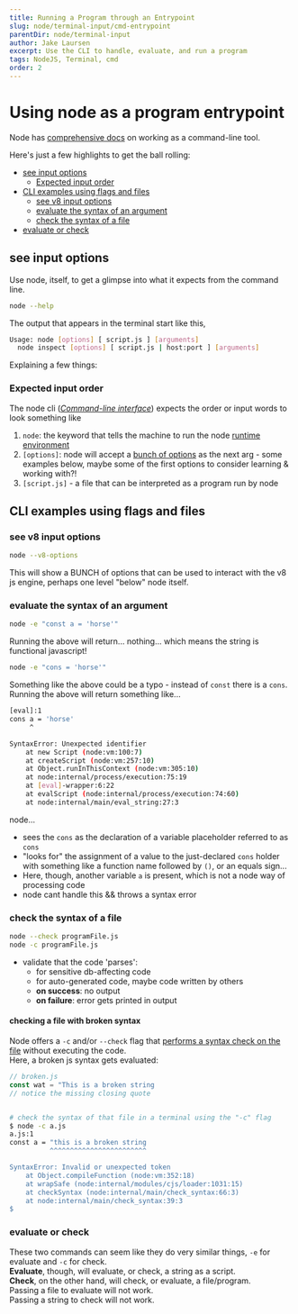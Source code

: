 ```yaml
---
title: Running a Program through an Entrypoint
slug: node/terminal-input/cmd-entrypoint
parentDir: node/terminal-input
author: Jake Laursen
excerpt: Use the CLI to handle, evaluate, and run a program
tags: NodeJS, Terminal, cmd
order: 2
---
```


# Using node as a program entrypoint
Node has [comprehensive docs](https://nodejs.org/dist/latest-v16.x/docs/api/cli.html) on working as a command-line tool.   

Here's just a few highlights to get the ball rolling:  

  - [see input options](#see-input-options)
    - [Expected input order](#expected-input-order)
  - [CLI examples using flags and files](#cli-examples-using-flags-and-files)
    - [see v8 input options](#see-v8-input-options)
    - [evaluate the syntax of an argument](#evaluate-the-syntax-of-an-argument)
    - [check the syntax of a file](#check-the-syntax-of-a-file)
  - [evaluate or check](#evaluate-or-check)

## see input options
Use node, itself, to get a glimpse into what it expects from the command line.
```bash
node --help
```

The output that appears in the terminal start like this,
```bash
Usage: node [options] [ script.js ] [arguments]
  node inspect [options] [ script.js | host:port ] [arguments]
```  
Explaining a few things:
### Expected input order
The node cli (_[Command-line interface](https://en.wikipedia.org/wiki/Command-line_interface)_) expects the order or input words to look something like
1. `node`: the keyword that tells the machine to run the node [runtime environment](https://en.wikipedia.org/wiki/Runtime_system)
2. `[options]`: node will accept a [bunch of options](https://nodejs.org/api/cli.html#options) as the next arg - some examples below, maybe some of the first options to consider learning & working with?!
3. `[script.js]` - a file that can be interpreted as a program run by node

## CLI examples using flags and files
### see v8 input options

```bash
node --v8-options
```
This will show a BUNCH of options that can be used to interact with the v8 js engine, perhaps one level "below" node itself.

### evaluate the syntax of an argument
```bash
node -e "const a = 'horse'"
```
Running the above will return... nothing... which means the string is functional javascript!

```bash
node -e "cons = 'horse'"
```
Something like the above could be a typo - instead of `const` there is a `cons`.  
Running the above will return something like...
```bash
[eval]:1
cons a = 'horse'
     ^

SyntaxError: Unexpected identifier
    at new Script (node:vm:100:7)
    at createScript (node:vm:257:10)
    at Object.runInThisContext (node:vm:305:10)
    at node:internal/process/execution:75:19
    at [eval]-wrapper:6:22
    at evalScript (node:internal/process/execution:74:60)
    at node:internal/main/eval_string:27:3
```
node...
- sees the `cons` as the declaration of a variable placeholder referred to as `cons`
- "looks for" the assignment of a value to the just-declared `cons` holder with something like a function name followed by `()`, or an equals sign...
- Here, though, another variable `a` is present, which is not a node way of processing code
- node cant handle this && throws a syntax error


### check the syntax of a file

```bash
node --check programFile.js
node -c programFile.js
```

- validate that the code 'parses':
  - for sensitive db-affecting code
  - for auto-generated code, maybe code written by others
  - **on success**: no output
  - **on failure**: error gets printed in output

#### checking a file with broken syntax
Node offers a `-c` and/or `--check` flag that [performs a syntax check on the file](https://nodejs.org/dist/latest-v16.x/docs/api/cli.html#-c---check) without executing the code.  
Here, a broken js syntax gets evaluated:

```js
// broken.js
const wat = "This is a broken string
// notice the missing closing quote
```

```bash

# check the syntax of that file in a terminal using the "-c" flag
$ node -c a.js 
a.js:1
const a = "this is a broken string
          ^^^^^^^^^^^^^^^^^^^^^^^^

SyntaxError: Invalid or unexpected token
    at Object.compileFunction (node:vm:352:18)
    at wrapSafe (node:internal/modules/cjs/loader:1031:15)
    at checkSyntax (node:internal/main/check_syntax:66:3)
    at node:internal/main/check_syntax:39:3
$ 
```

### evaluate or check
These two commands can seem like they do very similar things, `-e` for evaluate and `-c` for check.  
**Evaluate**, though, will evaluate, or check, a string as a script.  
**Check**, on the other hand, will check, or evaluate, a file/program.  
Passing a file to evaluate will not work.  
Passing a string to check will not work.  
